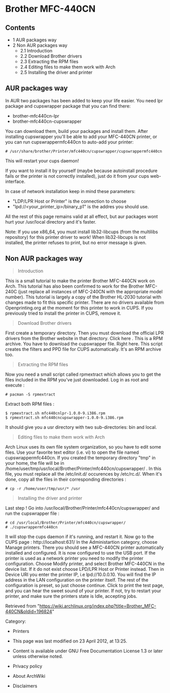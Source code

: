 Brother MFC-440CN
=================

  

Contents
--------

-   1 AUR packages way
-   2 Non AUR packages way
    -   2.1 Introduction
    -   2.2 Download Brother drivers
    -   2.3 Extracting the RPM files
    -   2.4 Editing files to make them work with Arch
    -   2.5 Installing the driver and printer

AUR packages way
----------------

In AUR two packages has been added to keep your life easier. You need
lpr package and cupswrapper package that you can find there:

-   brother-mfc440cn-lpr
-   brother-mfc440cn-cupswrapper

You can download them, build your packages and install them. After
installing cupswrapper you'll be able to add your MFC-440CN printer, or
you can run cupswrappermfc440cn to auto-add your printer:

    # /usr/share/brother/Printer/mfc440cn/cupswrapper/cupswrappermfc440cn

This will restart your cups daemon!

If you want to install it by yourself (maybe because autoinstall
procedure fails or the printer is not correctly installed), just do it
from your cups web-interface.

In case of network installation keep in mind these parameters:

-   "LDP/LPR Host or Printer" is the connection to choose
-   "lpd://<your_printer_ip>/binary_p1" is the addres you should use.

  
 All the rest of this page remains valid at all effect, but aur packages
wont hurt your /usr/local directory and it's faster.

  
 Note: If you use x86_64, you must install lib32-libcups (from the
multilibs repository) for this printer driver to work! When
lib32-libcups is not installed, the printer refuses to print, but no
error message is given.

Non AUR packages way
--------------------

> Introduction

This is a small tutorial to make the printer Brother MFC-440CN work on
Arch. This tutorial has also been confirmed to work for the Brother
MFC-240C (just replace all instances of MFC-240CN with the appropriate
model number). This tutorial is largely a copy of the Brother HL-2030
tutorial with changes made to fit this specific printer. There are no
drivers available from Openprinting.org at the moment for this printer
to work in CUPS. If you previously tried to install the printer in CUPS,
remove it.

> Download Brother drivers

First create a temporary directory. Then you must download the official
LPR drivers from the Brother website in that directory. Click here .
This is a RPM archive. You have to download the cupswrapper file. Right
here. This script creates the filters and PPD file for CUPS
automatically. It's an RPM archive too.

  

> Extracting the RPM files

Now you need a small script called rpmextract which allows you to get
the files included in the RPM you've just downloaded. Log in as root and
execute :

    # pacman -S rpmextract

Extract both RPM files :

    $ rpmextract.sh mfc440cnlpr-1.0.0-9.i386.rpm
    $ rpmextract.sh mfc440cncupswrapper-1.0.0-9.i386.rpm

It should give you a usr directory with two sub-directories: bin and
local.

  

> Editing files to make them work with Arch

Arch Linux uses its own file system organization, so you have to edit
some files. Use your favorite text editor (i.e. vi) to open the file
named cupswrappermfc440cn. If you created the temporary directory "tmp"
in your home, the file will be in
/home/user/tmp/usr/local/Brother/Printer/mfc440cn/cupswrapper/ . In this
file, you must replace all the /etc/init.d/ occurences by /etc/rc.d/.
When it's done, copy all the files in their corresponding directories :

    # cp -r /home/user/tmp/usr/* /usr

> Installing the driver and printer

Last step ! Go into /usr/local/Brother/Printer/mfc440cn/cupswrapper/ and
run the cupswrapper file :

    # cd /usr/local/Brother/Printer/mfc440cn/cupswrapper/
    # ./cupswrappermfc440cn

It will stop the cups daemon if it's running, and restart it. Now go to
the CUPS page : http://localhost:631/ In the Administartion category,
choose Manage printers. There you should see a MFC-440CN printer
automatically installed and configured. It is now configured to use the
USB port. If the printer is used as a network printer you need to modify
the printer configuration. Choose Modify printer, and select Brother
MFC-440CN in the device list. If it do not exist choose LPD/LPR Host or
Printer instead. Then in Device URI you enter the printer IP, i.e
lpd://10.0.0.10. You will find the IP address in the LAN configuration
on the printer itself. The rest of the configuration is preset, so just
choose continue. Click to print the test page, and you can hear the
sweet sound of your printer. If not, try to restart your printer, and
make sure the printers state is Idle, accepting jobs.

Retrieved from
"https://wiki.archlinux.org/index.php?title=Brother_MFC-440CN&oldid=196824"

Category:

-   Printers

-   This page was last modified on 23 April 2012, at 13:25.
-   Content is available under GNU Free Documentation License 1.3 or
    later unless otherwise noted.
-   Privacy policy
-   About ArchWiki
-   Disclaimers
